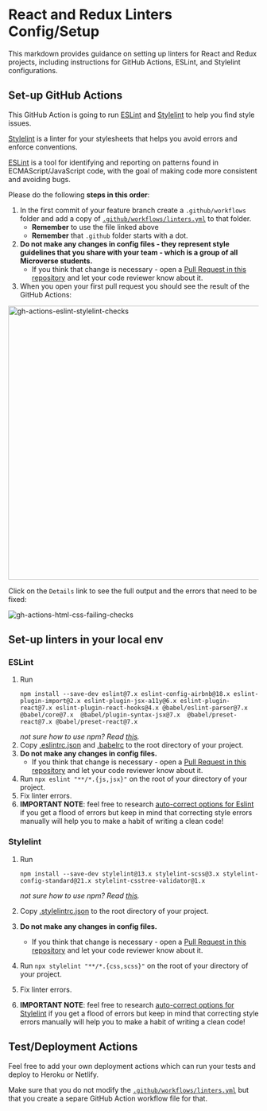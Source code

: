 # React and Redux Linters Config/Setup

This markdown provides guidance on setting up linters for React and Redux projects, including instructions for GitHub Actions, ESLint, and Stylelint configurations.

## Set-up GitHub Actions

This GitHub Action is going to run [ESLint](https://eslint.org/) and [Stylelint](https://stylelint.io/) to help you find style issues.

[Stylelint](https://stylelint.io/) is a linter for your stylesheets that helps you avoid errors and enforce conventions.

[ESLint](https://eslint.org/) is a tool for identifying and reporting on patterns found in ECMAScript/JavaScript code, with the goal of making code more consistent and avoiding bugs.

Please do the following **steps in this order**:

1. In the first commit of your feature branch create a `.github/workflows` folder and add a copy of [`.github/workflows/linters.yml`](../.github/workflows/linters.yml) to that folder.
   - **Remember** to use the file linked above
   - **Remember** that `.github` folder starts with a dot.
2. **Do not make any changes in config files - they represent style guidelines that you share with your team - which is a group of all Microverse students.**
   - If you think that change is necessary - open a [Pull Request in this repository](https://eslint.org/docs/latest/user-guide/command-line-interface#fixing-problems) and let your code reviewer know about it.
3. When you open your first pull request you should see the result of the GitHub Actions:


<img width="551" alt="gh-actions-eslint-stylelint-checks" src="https://github.com/Edna-Codes/vroom-rentals/assets/92020713/daece218-cf97-4882-b175-1cbfec480517">


Click on the `Details` link to see the full output and the errors that need to be fixed:

![gh-actions-html-css-failing-checks](https://github.com/Edna-Codes/vroom-rentals/assets/92020713/ee5428d4-08bb-46af-affb-41998149e616)


## Set-up linters in your local env

### ESLint

1. Run
   ```
   npm install --save-dev eslint@7.x eslint-config-airbnb@18.x eslint-plugin-import@2.x eslint-plugin-jsx-a11y@6.x eslint-plugin-react@7.x eslint-plugin-react-hooks@4.x @babel/eslint-parser@7.x @babel/core@7.x  @babel/plugin-syntax-jsx@7.x  @babel/preset-react@7.x @babel/preset-react@7.x
   ```
   _not sure how to use npm? Read [this](https://docs.npmjs.com/downloading-and-installing-node-js-and-npm)._
2. Copy [.eslintrc.json](../.eslintrc.json) and [.babelrc](../.babelrc) to the root directory of your project.
3. **Do not make any changes in config files.**
   - If you think that change is necessary - open a [Pull Request in this repository](https://github.com/Edna-Codes/vroom-rentals/pulls) and let your code reviewer know about it.
4. Run `npx eslint "**/*.{js,jsx}"` on the root of your directory of your project.
5. Fix linter errors.
6. **IMPORTANT NOTE**: feel free to research [auto-correct options for Eslint](https://eslint.org/docs/latest/user-guide/command-line-interface#fixing-problems) if you get a flood of errors but keep in mind that correcting style errors manually will help you to make a habit of writing a clean code!

### Stylelint

1. Run

   ```
   npm install --save-dev stylelint@13.x stylelint-scss@3.x stylelint-config-standard@21.x stylelint-csstree-validator@1.x
   ```

   _not sure how to use npm? Read [this](https://docs.npmjs.com/downloading-and-installing-node-js-and-npm)._

2. Copy [.stylelintrc.json](../.stylelintrc) to the root directory of your project.
3. **Do not make any changes in config files.**
   - If you think that change is necessary - open a [Pull Request in this repository](https://eslint.org/docs/latest/user-guide/command-line-interface#fixing-problems) and let your code reviewer know about it.
4. Run `npx stylelint "**/*.{css,scss}"` on the root of your directory of your project.
5. Fix linter errors.
6. **IMPORTANT NOTE**: feel free to research [auto-correct options for Stylelint](https://stylelint.io/user-guide/usage/options) if you get a flood of errors but keep in mind that correcting style errors manually will help you to make a habit of writing a clean code!

## Test/Deployment Actions

Feel free to add your own deployment actions which can run your tests and deploy to Heroku or Netlify.

Make sure that you do not modify the [`.github/workflows/linters.yml`](.github/workflows/linters.yml) but that you create a separe GitHub Action workflow file for that.
